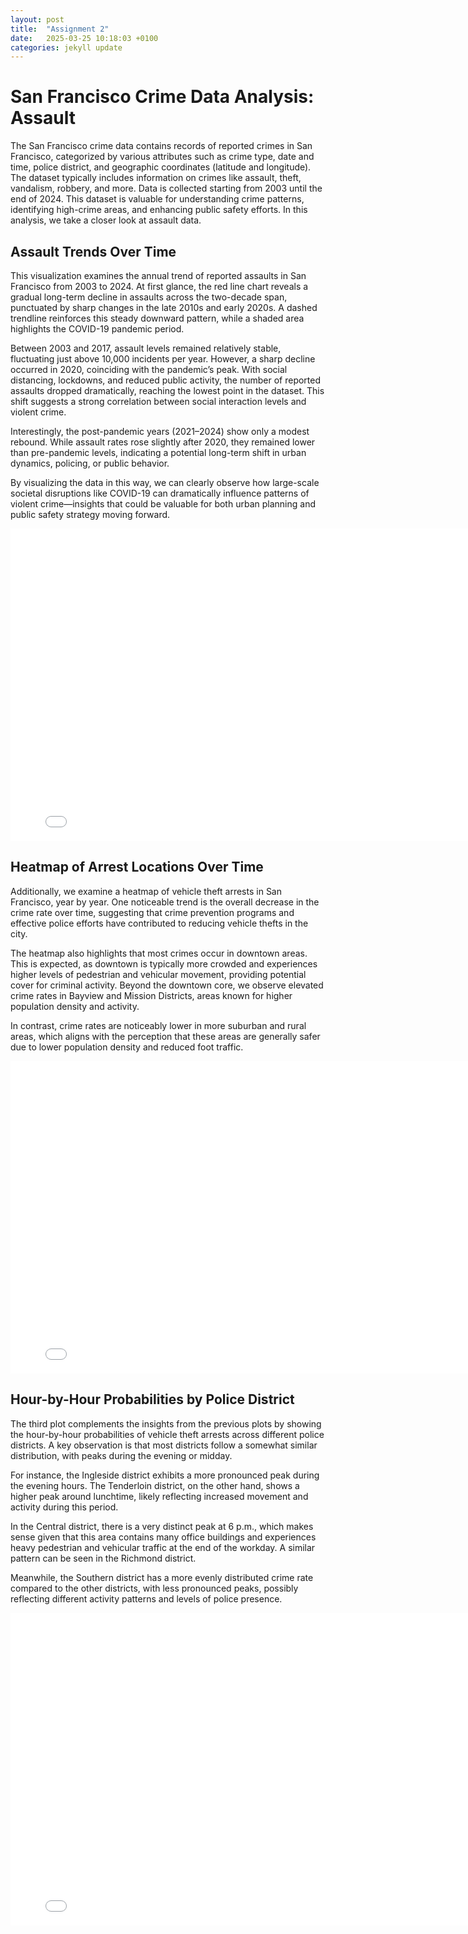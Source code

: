 ```yaml
---
layout: post
title:  "Assignment 2"
date:   2025-03-25 10:18:03 +0100
categories: jekyll update
---
```


# San Francisco Crime Data Analysis: Assault

The San Francisco crime data contains records of reported crimes in San Francisco, categorized by various attributes such as crime type, date and time, police district, and geographic coordinates (latitude and longitude). The dataset typically includes information on crimes like assault, theft, vandalism, robbery, and more. Data is collected starting from 2003 until the end of 2024. This dataset is valuable for understanding crime patterns, identifying high-crime areas, and enhancing public safety efforts. In this analysis, we take a closer look at assault data.  

## Assault Trends Over Time

This visualization examines the annual trend of reported assaults in San Francisco from 2003 to 2024. At first glance, the red line chart reveals a gradual long-term decline in assaults across the two-decade span, punctuated by sharp changes in the late 2010s and early 2020s. A dashed trendline reinforces this steady downward pattern, while a shaded area highlights the COVID-19 pandemic period.

Between 2003 and 2017, assault levels remained relatively stable, fluctuating just above 10,000 incidents per year. However, a sharp decline occurred in 2020, coinciding with the pandemic’s peak. With social distancing, lockdowns, and reduced public activity, the number of reported assaults dropped dramatically, reaching the lowest point in the dataset. This shift suggests a strong correlation between social interaction levels and violent crime.

Interestingly, the post-pandemic years (2021–2024) show only a modest rebound. While assault rates rose slightly after 2020, they remained lower than pre-pandemic levels, indicating a potential long-term shift in urban dynamics, policing, or public behavior.

By visualizing the data in this way, we can clearly observe how large-scale societal disruptions like COVID-19 can dramatically influence patterns of violent crime—insights that could be valuable for both urban planning and public safety strategy moving forward.

<div style="width: 800px; margin: 0 auto;">
    <iframe src="/assets/interactive_assaults.html" width="100%" height="500px" frameborder="0"></iframe>
</div>  

## Heatmap of Arrest Locations Over Time  

Additionally, we examine a heatmap of vehicle theft arrests in San Francisco, year by year. One noticeable trend is the overall decrease in the crime rate over time, suggesting that crime prevention programs and effective police efforts have contributed to reducing vehicle thefts in the city.  

The heatmap also highlights that most crimes occur in downtown areas. This is expected, as downtown is typically more crowded and experiences higher levels of pedestrian and vehicular movement, providing potential cover for criminal activity. Beyond the downtown core, we observe elevated crime rates in Bayview and Mission Districts, areas known for higher population density and activity.  

In contrast, crime rates are noticeably lower in more suburban and rural areas, which aligns with the perception that these areas are generally safer due to lower population density and reduced foot traffic.  

<div style="width: 800px; margin: 0 auto;">
    <iframe src="/assets/plot2.html" width="100%" height="500px" frameborder="0"></iframe>
</div>  

## Hour-by-Hour Probabilities by Police District  

The third plot complements the insights from the previous plots by showing the hour-by-hour probabilities of vehicle theft arrests across different police districts. A key observation is that most districts follow a somewhat similar distribution, with peaks during the evening or midday.  

For instance, the Ingleside district exhibits a more pronounced peak during the evening hours. The Tenderloin district, on the other hand, shows a higher peak around lunchtime, likely reflecting increased movement and activity during this period.  

In the Central district, there is a very distinct peak at 6 p.m., which makes sense given that this area contains many office buildings and experiences heavy pedestrian and vehicular traffic at the end of the workday. A similar pattern can be seen in the Richmond district.  

Meanwhile, the Southern district has a more evenly distributed crime rate compared to the other districts, with less pronounced peaks, possibly reflecting different activity patterns and levels of police presence.  

<div style="width: 800px; margin: 0 auto;">
    <iframe src="/assets/normalized_assault_vs_others_with_muted.html" width="100%" height="500px" frameborder="0"></iframe>
</div>  
